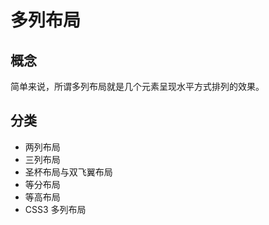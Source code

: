 # 多列布局

## 概念

简单来说，所谓多列布局就是几个元素呈现水平方式排列的效果。

## 分类

+ 两列布局
+ 三列布局
+ 圣杯布局与双飞翼布局
+ 等分布局
+ 等高布局
+ CSS3 多列布局
